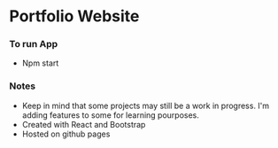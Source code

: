 # Portfolio Website

### To run App

- Npm start

### Notes

- Keep in mind that some projects may still be a work in progress. I'm adding features to some for learning pourposes.
- Created with React and Bootstrap
- Hosted on github pages

<!--- Run npm run deploy to update changes! -->
